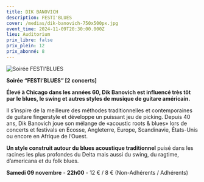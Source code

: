 ```yaml
---
title: DIK BANOVICH
description: FESTI'BLUES
cover: /medias/dik-banovich-750x500px.jpg
event_time: 2024-11-09T20:30:00.000Z
lieu: Auditorium
prix_libre: false
prix_plein: 12
prix_abonné: 8
---
```

![Soirée FESTI'BLUES](/medias/dik-banovich-750x500px.jpg "DIK BANOVICH")

**Soirée “FESTI’BLUES” \[2 concerts]**

**Élevé à Chicago dans les années 60, Dik Banovich est influencé très tôt par le blues, le swing et autres styles de musique de guitare américain.**

Il s’inspire de la meilleure des méthodes traditionnelles et contemporaines de guitare fingerstyle et développe un puissant jeu de picking. Depuis 40 ans, Dik Banovich joue son mélange de «acoustic roots & blues» lors de concerts et festivals en Ecosse, Angleterre, Europe, Scandinavie, États-Unis ou encore en Afrique de l’Ouest.

**Un style construit autour du blues acoustique traditionnel** puisé dans les racines les plus profondes du Delta mais aussi du swing, du ragtime, d’americana et du folk blues.

**Samedi 09 novembre** - **22h00** - 12 € / 8 € (Non-Adhérents / Adhérents)

[](https://www.mjcmorlaix.com/documents)